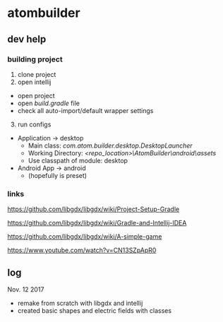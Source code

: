 # atombuilder

## dev help

### building project
1. clone project
2. open intellij
  * open project
  * open _build.gradle_ file
  * check all auto-import/default wrapper settings
3. run configs
  * Application -> desktop
    * Main class: _com.atom.builder.desktop.DesktopLauncher_
    * Working Directory: _<repo_location>\AtomBuilder\android\assets_
    * Use classpath of module: desktop
  * Android App -> android
    * (hopefully is preset)

### links
https://github.com/libgdx/libgdx/wiki/Project-Setup-Gradle

https://github.com/libgdx/libgdx/wiki/Gradle-and-Intellij-IDEA

https://github.com/libgdx/libgdx/wiki/A-simple-game

https://www.youtube.com/watch?v=CN13SZpApR0

## log
Nov. 12 2017
  * remake from scratch with libgdx and intellij
  * created basic shapes and electric fields with classes

